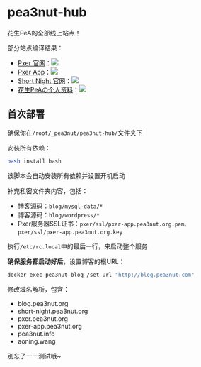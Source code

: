# pea3nut-hub

花生PeA的全部线上站点！

部分站点编译结果：

- [Pxer 官网](http://pxer.pea3nut.org/)：[<img src="https://api.travis-ci.org/pea3nut/pxer-homepage.svg?branch=master" />](https://github.com/pea3nut/pxer-homepage)
- [Pxer App](https://pxer-app.pea3nut.org/)：[<img src="https://www.travis-ci.org/FoXZilla/Pxer.svg?branch=dev" />](https://github.com/FoXZilla/Pxer)
- [Short Night 官网](http://short-night.pea3nut.org/)：[<img src="https://api.travis-ci.org/FoXZilla/short-night-homepage.svg?branch=master" />](https://github.com/FoXZilla/short-night-homepage)
- [花生PeAの个人资料](http://pea3nut.info/)：[<img src="https://api.travis-ci.org/pea3nut/pea3nut-info.svg?branch=master" />](https://github.com/pea3nut/pea3nut-info)

## 首次部署

确保你在`/root/_pea3nut/pea3nut-hub/`文件夹下

安装所有依赖：

```bash
bash install.bash
```

该脚本会自动安装所有依赖并设置开机启动

补充私密文件夹内容，包括：
- 博客源码：`blog/mysql-data/*`
- 博客源码：`blog/wordpress/*`
- Pxer服务器SSL证书：`pxer/ssl/pxer-app.pea3nut.org.pem`、`pxer/ssl/pxer-app.pea3nut.org.key`

执行`/etc/rc.local`中的最后一行，来启动整个服务

**确保服务都启动好后**，设置博客的根URL：

```bash
docker exec pea3nut-blog /set-url "http://blog.pea3nut.com"
```

修改域名解析，包含：
- blog.pea3nut.org
- short-night.pea3nut.org
- pxer.pea3nut.org
- pxer-app.pea3nut.org
- pea3nut.info
- aoning.wang

别忘了一一测试哦~
